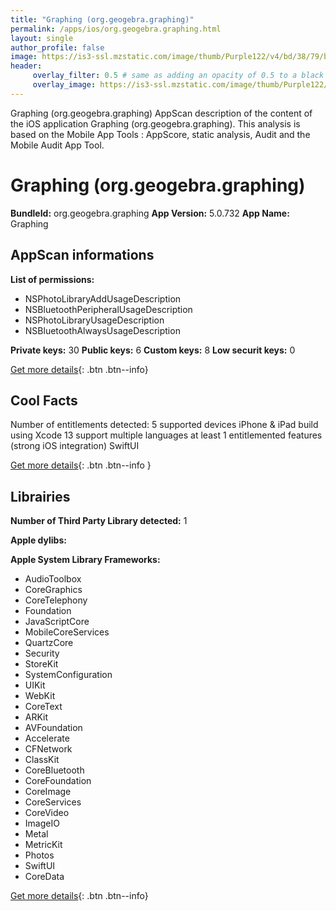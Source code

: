 ```yaml
---
title: "Graphing (org.geogebra.graphing)"
permalink: /apps/ios/org.geogebra.graphing.html
layout: single
author_profile: false
image: https://is3-ssl.mzstatic.com/image/thumb/Purple122/v4/bd/38/79/bd38798e-2ecf-e190-b5cc-eaaca69f624a/GeoGebraGraphingCalculator-1x_U007emarketing-0-6-0-85-220.png/512x512bb.jpg
header: 
     overlay_filter: 0.5 # same as adding an opacity of 0.5 to a black background
     overlay_image: https://is3-ssl.mzstatic.com/image/thumb/Purple122/v4/bd/38/79/bd38798e-2ecf-e190-b5cc-eaaca69f624a/GeoGebraGraphingCalculator-1x_U007emarketing-0-6-0-85-220.png/512x512bb.jpg
---
```

Graphing (org.geogebra.graphing) AppScan description of the content of the iOS application Graphing (org.geogebra.graphing). This analysis is based on the Mobile App Tools : AppScore, static analysis, Audit and the Mobile Audit App Tool.

# Graphing (org.geogebra.graphing)

**BundleId:** org.geogebra.graphing
**App Version:** 5.0.732
**App Name:** Graphing


## AppScan informations 

**List of permissions:** 
- NSPhotoLibraryAddUsageDescription
- NSBluetoothPeripheralUsageDescription
- NSPhotoLibraryUsageDescription
- NSBluetoothAlwaysUsageDescription
  
  
**Private keys:** 30
**Public keys:** 6
**Custom keys:** 8
**Low securit keys:** 0
  
[Get more details](/pricing.html){: .btn .btn--info}

## Cool Facts

Number of entitlements detected: 5
supported devices iPhone & iPad
build using Xcode 13
support multiple languages
at least 1 entitlemented features (strong iOS integration)
SwiftUI
  
[Get more details](/pricing.html){: .btn .btn--info }

## Librairies 
**Number of Third Party Library detected:** 1


**Apple dylibs:**


**Apple System Library Frameworks:**
- AudioToolbox
- CoreGraphics
- CoreTelephony
- Foundation
- JavaScriptCore
- MobileCoreServices
- QuartzCore
- Security
- StoreKit
- SystemConfiguration
- UIKit
- WebKit
- CoreText
- ARKit
- AVFoundation
- Accelerate
- CFNetwork
- ClassKit
- CoreBluetooth
- CoreFoundation
- CoreImage
- CoreServices
- CoreVideo
- ImageIO
- Metal
- MetricKit
- Photos
- SwiftUI
- CoreData


  
[Get more details](/pricing.html){: .btn .btn--info}

